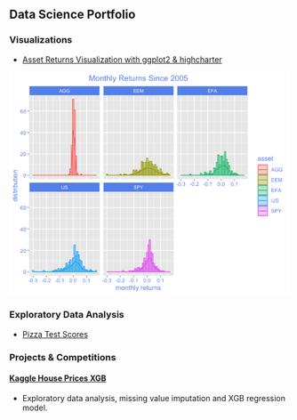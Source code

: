 ## Data Science Portfolio

### Visualizations

- [Asset Returns Visualization with ggplot2 & highcharter](https://github.com/Igna43/Visualizations/blob/master/AssetReturnsVis.r)

![](https://github.com/Igna43/Portfolio/blob/master/images/assetReturns.png)


### Exploratory Data Analysis

- [Pizza Test Scores](https://github.com/Igna43/exploratory-data-analysis/blob/master/pisa_scores.r)

### Projects & Competitions

#### [Kaggle House Prices XGB](https://github.com/Igna43/regression-techniques/blob/master/house_prices.r)
+ Exploratory data analysis, missing value imputation and XGB regression model.
